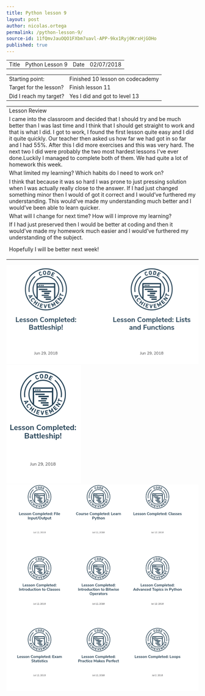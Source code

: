 ```yaml
---
title: Python lesson 9
layout: post
author: nicolas.ortega
permalink: /python-lesson-9/
source-id: 11fQmvJauOQO1FXbm7uavl-APP-9kx1Ryj0KrxHjGOHo
published: true
---
```

<table>
  <tr>
    <td>Title</td>
    <td>Python
Lesson 9</td>
    <td>Date</td>
    <td>02/07/2018</td>
  </tr>
</table>


<table>
  <tr>
    <td>Starting point:</td>
    <td>Finished 10  lesson on codecademy</td>
  </tr>
  <tr>
    <td>Target for the lesson?</td>
    <td>Finish lesson 11</td>
  </tr>
  <tr>
    <td>Did I reach my target? 
</td>
    <td>Yes I did and got to level 13</td>
  </tr>
</table>


<table>
  <tr>
    <td>Lesson Review</td>
  </tr>
  <tr>
    <td>I came into the classroom and decided that I should try and be much better than I was last time and I think that I should get straight to work and that is what I did. I got to work, I found the first lesson quite easy and I did it quite quickly. Our teacher then asked us how far we had got in so far and I had 55%. After this I did more exercises and this was very hard. The next two I did were probably the two most hardest lessons I've ever done.Luckily I managed to complete both of them. We had quite a lot of homework this week.</td>
  </tr>
  <tr>
    <td>What limited my learning? Which habits do I need to work on? </td>
  </tr>
  <tr>
    <td>I think that because it was so hard I was prone to just pressing solution when I was actually really close to the answer. If I had just changed something minor then I would of got it correct and I would’ve furthered my understanding. This would've made my understanding much better and I would’ve been able to learn quicker.</td>
  </tr>
  <tr>
    <td>What will I change for next time? How will I improve my learning?</td>
  </tr>
  <tr>
    <td>If I had just preserved then I would be better at coding and then it would’ve made my homework much easier and I would’ve furthered my understanding of the subject.

Hopefully I will be better next week!</td>
  </tr>
</table>
<img src = "/images/Screenshot 2018-07-10 at 13.12.22.png">
<img src = "/images/Screenshot 2018-07-10 at 13.15.53.png">
<img src = "/images/Screenshot 2018-07-13 at 13.45.51.png">
